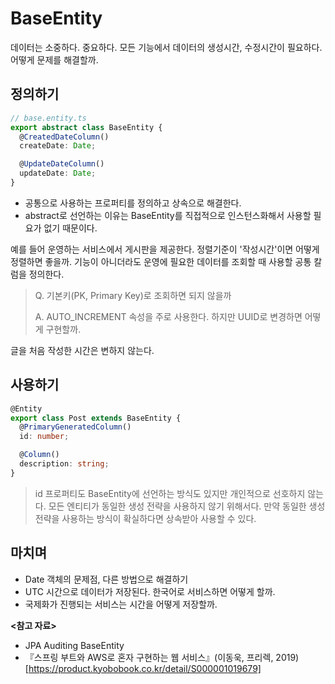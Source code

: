 # BaseEntity

데이터는 소중하다. 중요하다. 모든 기능에서 데이터의 생성시간, 수정시간이 필요하다. 어떻게 문제를 해결할까.

## 정의하기

```typescript
// base.entity.ts
export abstract class BaseEntity {
  @CreatedDateColumn()
  createDate: Date;

  @UpdateDateColumn()
  updateDate: Date;
}
```

- 공통으로 사용하는 프로퍼티를 정의하고 상속으로 해결한다.
- abstract로 선언하는 이유는 BaseEntity를 직접적으로 인스턴스화해서 사용할 필요가 없기 때문이다.

예를 들어 운영하는 서비스에서 게시판을 제공한다. 정렬기준이 '작성시간'이면 어떻게 정렬하면 좋을까.
기능이 아니더라도 운영에 필요한 데이터를 조회할 때 사용할 공통 칼럼을 정의한다.

> Q. 기본키(PK, Primary Key)로 조회하면 되지 않을까
>
> A. AUTO_INCREMENT 속성을 주로 사용한다. 하지만 UUID로 변경하면 어떻게 구현할까.

글을 처음 작성한 시간은 변하지 않는다.

## 사용하기

```typescript
@Entity
export class Post extends BaseEntity {
  @PrimaryGeneratedColumn()
  id: number;

  @Column()
  description: string;
}
```

> id 프로퍼티도 BaseEntity에 선언하는 방식도 있지만 개인적으로 선호하지 않는다. 모든 엔티티가 동일한 생성 전략을 사용하지 않기 위해서다.
> 만약 동일한 생성 전략을 사용하는 방식이 확실하다면 상속받아 사용할 수 있다.

## 마치며

- Date 객체의 문제점, 다른 방법으로 해결하기
- UTC 시간으로 데이터가 저장된다. 한국어로 서비스하면 어떻게 할까.
- 국제화가 진행되는 서비스는 시간을 어떻게 저장할까.

**<참고 자료>**

- JPA Auditing BaseEntity
- 『스프링 부트와 AWS로 혼자 구현하는 웹 서비스』(이동욱, 프리렉, 2019)[https://product.kyobobook.co.kr/detail/S000001019679]
